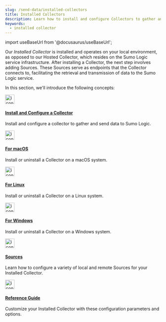 ```yaml
---
slug: /send-data/installed-collectors
title: Installed Collectors
description: Learn how to install and configure Collectors to gather and send data to Sumo Logic.
keywords:
  - installed collector
---
```


import useBaseUrl from '@docusaurus/useBaseUrl';

Our *Installed Collector* is installed and operates on your local environment, as opposed to our Hosted Collector, which resides on the Sumo Logic service infrastructure. After installing a Collector, the next step involves adding Sources. These Sources serve as endpoints that the Collector connects to, facilitating the retrieval and transmission of data to the Sumo Logic service.

In this section, we'll introduce the following concepts:

<div className="box-wrapper" >
<div className="box smallbox card">
  <div className="container">
  <a href={useBaseUrl('docs/send-data/installed-collectors/configuration')}><img src={useBaseUrl('img/icons/operations/data-collection.png')} alt="icon" width="30"/><h4>Install and Configure a Collector</h4></a>
  <p>Install and configure a collector to gather and send data to Sumo Logic.</p>
  </div>
</div>
<div className="box smallbox card">
  <div className="container">
  <a href={useBaseUrl('docs/send-data/installed-collectors/macos')}><img src={useBaseUrl('img/icons/operations/data-collection.png')} alt="icon" width="30"/><h4>For macOS</h4></a>
  <p>Install or uninstall a Collector on a macOS system.</p>
  </div>
</div>
<div className="box smallbox card">
  <div className="container">
  <a href={useBaseUrl('docs/send-data/installed-collectors/linux')}><img src={useBaseUrl('img/icons/operations/data-collection.png')} alt="icon" width="30"/><h4>For Linux</h4></a>
  <p>Install or uninstall a Collector on a Linux system.</p>
  </div>
</div>
  <div className="box smallbox card">
  <div className="container">
  <a href={useBaseUrl('docs/send-data/installed-collectors/windows')}><img src={useBaseUrl('img/icons/operations/data-collection.png')} alt="icon" width="30"/><h4>For Windows</h4></a>
  <p>Install or uninstall a Collector on a Windows system.</p>
  </div>
</div>
<div className="box smallbox card">
<div className="container">
  <a href={useBaseUrl('docs/send-data/installed-collectors/sources')}><img src={useBaseUrl('img/icons/operations/data-collection.png')} alt="icon" width="30"/><h4>Sources</h4></a>
  <p>Learn how to configure a variety of local and remote Sources for your Installed Collector.</p>
  </div>
</div>
<div className="box smallbox card">
  <div className="container">
  <a href={useBaseUrl('docs/send-data/installed-collectors/collector-installation-reference')}><img src={useBaseUrl('img/icons/operations/data-collection.png')} alt="icon" width="30"/><h4>Reference Guide</h4></a>
  <p>Customize your Installed Collector with these configuration parameters and options.</p>
  </div>
</div>
</div>
